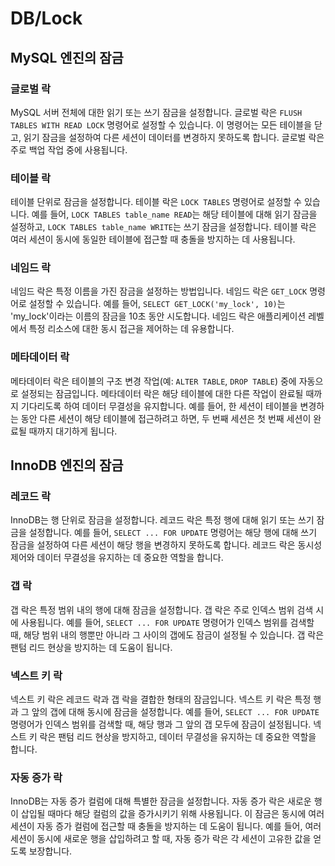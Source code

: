 # DB/Lock

## MySQL 엔진의 잠금

### 글로벌 락

MySQL 서버 전체에 대한 읽기 또는 쓰기 잠금을 설정합니다. 글로벌 락은 `FLUSH TABLES WITH READ LOCK` 명령어로 설정할 수 있습니다. 이 명령어는 모든 테이블을 닫고, 읽기 잠금을 설정하여 다른 세션이 데이터를 변경하지 못하도록 합니다. 글로벌 락은 주로 백업 작업 중에 사용됩니다.

### 테이블 락

테이블 단위로 잠금을 설정합니다. 테이블 락은 `LOCK TABLES` 명령어로 설정할 수 있습니다. 예를 들어, `LOCK TABLES table_name READ`는 해당 테이블에 대해 읽기 잠금을 설정하고, `LOCK TABLES table_name WRITE`는 쓰기 잠금을 설정합니다. 테이블 락은 여러 세션이 동시에 동일한 테이블에 접근할 때 충돌을 방지하는 데 사용됩니다.

### 네임드 락

네임드 락은 특정 이름을 가진 잠금을 설정하는 방법입니다. 네임드 락은 `GET_LOCK` 명령어로 설정할 수 있습니다. 예를 들어, `SELECT GET_LOCK('my_lock', 10)`는 'my_lock'이라는 이름의 잠금을 10초 동안 시도합니다. 네임드 락은 애플리케이션 레벨에서 특정 리소스에 대한 동시 접근을 제어하는 데 유용합니다.

### 메타데이터 락

메타데이터 락은 테이블의 구조 변경 작업(예: `ALTER TABLE`, `DROP TABLE`) 중에 자동으로 설정되는 잠금입니다. 메타데이터 락은 해당 테이블에 대한 다른 작업이 완료될 때까지 기다리도록 하여 데이터 무결성을 유지합니다. 예를 들어, 한 세션이 테이블을 변경하는 동안 다른 세션이 해당 테이블에 접근하려고 하면, 두 번째 세션은 첫 번째 세션이 완료될 때까지 대기하게 됩니다.

## InnoDB 엔진의 잠금

### 레코드 락

InnoDB는 행 단위로 잠금을 설정합니다. 레코드 락은 특정 행에 대해 읽기 또는 쓰기 잠금을 설정합니다. 예를 들어, `SELECT ... FOR UPDATE` 명령어는 해당 행에 대해 쓰기 잠금을 설정하여 다른 세션이 해당 행을 변경하지 못하도록 합니다. 레코드 락은 동시성 제어와 데이터 무결성을 유지하는 데 중요한 역할을 합니다.

### 갭 락

갭 락은 특정 범위 내의 행에 대해 잠금을 설정합니다. 갭 락은 주로 인덱스 범위 검색 시에 사용됩니다. 예를 들어, `SELECT ... FOR UPDATE` 명령어가 인덱스 범위를 검색할 때, 해당 범위 내의 행뿐만 아니라 그 사이의 갭에도 잠금이 설정될 수 있습니다. 갭 락은 팬텀 리드 현상을 방지하는 데 도움이 됩니다.

### 넥스트 키 락

넥스트 키 락은 레코드 락과 갭 락을 결합한 형태의 잠금입니다. 넥스트 키 락은 특정 행과 그 앞의 갭에 대해 동시에 잠금을 설정합니다. 예를 들어, `SELECT ... FOR UPDATE` 명령어가 인덱스 범위를 검색할 때, 해당 행과 그 앞의 갭 모두에 잠금이 설정됩니다. 넥스트 키 락은 팬텀 리드 현상을 방지하고, 데이터 무결성을 유지하는 데 중요한 역할을 합니다.

### 자동 증가 락

InnoDB는 자동 증가 컬럼에 대해 특별한 잠금을 설정합니다. 자동 증가 락은 새로운 행이 삽입될 때마다 해당 컬럼의 값을 증가시키기 위해 사용됩니다. 이 잠금은 동시에 여러 세션이 자동 증가 컬럼에 접근할 때 충돌을 방지하는 데 도움이 됩니다. 예를 들어, 여러 세션이 동시에 새로운 행을 삽입하려고 할 때, 자동 증가 락은 각 세션이 고유한 값을 얻도록 보장합니다.
